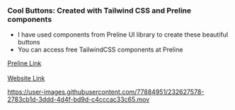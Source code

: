 ### Cool Buttons: Created with Tailwind CSS and Preline components

 <ul>
      <li> I have used components from Preline UI library to create these beautiful buttons </li>
      <li> You can access free TailwindCSS components at Preline </li>
</ul> 

[Preline Link](http://preline.co)
<br>
<br>
[Website Link](https://preline-buttons.netlify.app/)



https://user-images.githubusercontent.com/77884951/232627578-2783cb1d-3ddd-4d4f-bd9d-c4cccac33c65.mov




